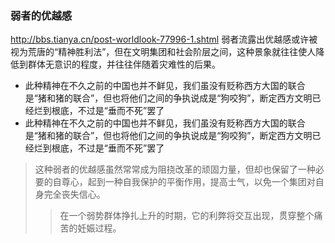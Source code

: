 ### 弱者的优越感
http://bbs.tianya.cn/post-worldlook-77996-1.shtml
弱者流露出优越感或许被视为荒唐的“精神胜利法”，但在文明集团和社会阶层之间，这种景象就往往使人降低到群体无意识的程度，并往往伴随着灾难性的后果。
- 此种精神在不久之前的中国也并不鲜见，我们虽没有贬称西方大国的联合是“猪和猪的联合”，但也将他们之间的争执说成是“狗咬狗”，断定西方文明已经烂到根底，不过是“垂而不死”罢了
- 此种精神在不久之前的中国也并不鲜见，我们虽没有贬称西方大国的联合是“猪和猪的联合”，但也将他们之间的争执说成是“狗咬狗”，断定西方文明已经烂到根底，不过是“垂而不死”罢了
>这种弱者的优越感虽然常常成为阻挠改革的顽固力量，但却也保留了一种必要的自尊心，起到一种自我保护的平衡作用，提高士气，以免一个集团对自身完全丧失信心。
>>在一个弱势群体挣扎上升的时期，它的利弊将交互出现，贯穿整个痛苦的妊娠过程。